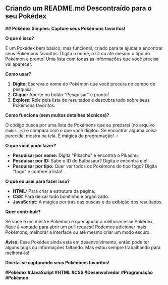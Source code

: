 ## Criando um README.md Descontraído para o seu Pokédex

**## Pokédex Simples: Capture seus Pokémons favoritos!**

**O que é isso?**

É um Pokédex bem básico, mas funcional, criado para te ajudar a encontrar seus Pokémons favoritos. Digita o nome, o ID ou até mesmo o tipo do Pokémon e pronto! Uma lista com todas as informações que você precisa vai aparecer.

**Como usar?**

1. **Digite:** Escreva o nome do Pokémon que você procura no campo de pesquisa.
2. **Clique:** Aperte no botão "Pesquisar" e pronto!
3. **Explore:** Role pela lista de resultados e descubra tudo sobre seus Pokémons favoritos.

**Como funciona (sem muitos detalhes técnicos)?**

O código busca por uma lista de Pokémons que eu preparei (no arquivo `dados.js`) e compara com o que você digitou. Se encontrar alguma coisa parecida, mostra na tela. É mágica de programação! ‍♂️

**O que você pode fazer?**

* **Pesquisar por nome:** Digita "Pikachu" e encontra o Pikachu.
* **Pesquisar por ID:** Sabe o ID do Bulbasaur? Digita e encontra ele!
* **Pesquisar por tipo:** Quer ver todos os Pokémons do tipo fogo? Digita "fogo" e confere a lista!

**O que eu usei para fazer isso?**

* **HTML:** Para criar a estrutura da página.
* **CSS:** Para deixar tudo bonitinho e organizado.
* **JavaScript:** A mágica por trás das buscas e da exibição dos resultados.

**Quer contribuir?**

Se você é um mestre Pokémon e quer ajudar a melhorar esse Pokédex, fique à vontade para abrir um pull request! Podemos adicionar mais Pokémons, melhorar a interface ou até mesmo criar um modo escuro. 

**Aviso:** Esse Pokédex ainda está em desenvolvimento, então pode ter alguns bugs ou informações faltando. Mas estou sempre trabalhando para melhorá-lo!

**Divirta-se capturando seus Pokémons favoritos!** 

**#Pokédex #JavaScript #HTML #CSS #Desenvolvedor #Programação #Pokémon**
